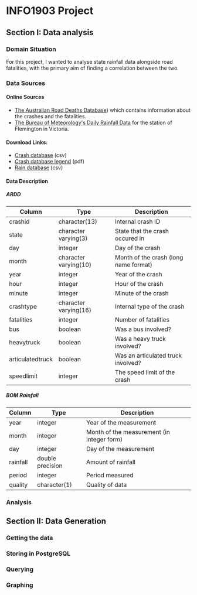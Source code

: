 # INFO1903 Project
## Section I: Data analysis
### Domain Situation
For this project, I wanted to analyse state rainfall data
alongside road fatalities, with the primary aim of finding
a correlation between the two.

### Data Sources
#### Online Sources
- [The Australian Road Deaths Database](http://data.gov.au/dataset/australian-road-deaths-database/resource/ca07c8e3-672f-4826-a6e5-83fd7127ae0b)) which contains information about the crashes and the fatalities.
- [The Bureau of Meteorology's Daily Rainfall Data](http://www.bom.gov.au/jsp/ncc/cdio/weatherData/av?p_nccObsCode=136&p_display_type=dailyDataFile&p_startYear=&p_c=&p_stn_num=086039) for the station of Flemington in Victoria.

#### Download Links:
- [Crash database](https://bitre.gov.au/statistics/safety/files/Fatal_Crashes_Feb2017.csv) (csv)
- [Crash database legend](https://bitre.gov.au/statistics/safety/files/ARDD_Dictionary_V3.pdf) (pdf)
- [Rain database](http://www.bom.gov.au/jsp/ncc/cdio/weatherData/av?p_display_type=dailyZippedDataFile&p_stn_num=086039&p_c=-1480557288&p_nccObsCode=136&p_startYear=2017) (csv)

#### Data Description
##### ARDD

| Column | Type | Description |
| --- | --- | --- |
| crashid | character(13) | Internal crash ID |
| state | character varying(3) | State that the crash occured in |
| day | integer | Day of the crash |
| month | character varying(10) | Month of the crash (long name format) |
| year | integer | Year of the crash |
| hour | integer | Hour of the crash |
| minute | integer | Minute of the crash |
| crashtype | character varying(16) | Internal type of the crash |
| fatalities | integer | Number of fatalities |
| bus | boolean | Was a bus involved? |
| heavytruck | boolean | Was a heavy truck involved? |
| articulatedtruck | boolean | Was an articulated truck involved? |
| speedlimit | integer | The speed limit of the crash |

##### BOM Rainfall

| Column | Type | Description |
| --- | --- | --- |
| year | integer | Year of the measurement |
| month | integer | Month of the measurement (in integer form) |
| day | integer | Day of the measurement |
| rainfall | double precision | Amount of rainfall |
| period | integer | Period measured |
| quality | character(1) | Quality of data |

### Analysis
## Section II: Data Generation
### Getting the data
### Storing in PostgreSQL
### Querying
### Graphing
